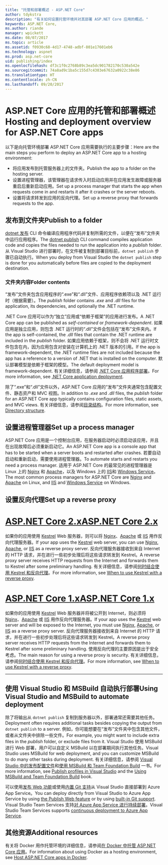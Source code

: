 ```yaml
---
title: "托管和部署概述 - ASP.NET Core"
author: tdykstra
description: "有关如何设置托管环境并对其部署 ASP.NET Core 应用的概述。"
keywords: ASP.NET Core,
ms.author: riande
manager: wpickett
ms.date: 08/07/2017
ms.topic: article
ms.assetid: f0930c68-4d17-4748-adbf-801e17601eb6
ms.technology: aspnet
ms.prod: asp.net-core
uid: publishing/index
ms.openlocfilehash: df3c1f0c2768b89c3ea5dc901782170c530a542e
ms.sourcegitcommit: 74a8ad9c1ba5c155d7c4303e67632a0922c38e86
ms.translationtype: HT
ms.contentlocale: zh-CN
ms.lasthandoff: 09/20/2017
---
```

# <a name="hosting-and-deployment-overview-for-aspnet-core-apps"></a><span data-ttu-id="1a1bd-104">ASP.NET Core 应用的托管和部署概述</span><span class="sxs-lookup"><span data-stu-id="1a1bd-104">Hosting and deployment overview for ASP.NET Core apps</span></span>

<span data-ttu-id="1a1bd-105">以下是向托管环境部署 ASP.NET Core 应用需要执行的主要步骤：</span><span class="sxs-lookup"><span data-stu-id="1a1bd-105">Here are the main steps you perform to deploy an ASP.NET Core app to a hosting environment:</span></span>

* <span data-ttu-id="1a1bd-106">将应用发布到托管服务器上的文件夹。</span><span class="sxs-lookup"><span data-stu-id="1a1bd-106">Publish the app to a folder on the hosting server.</span></span>
* <span data-ttu-id="1a1bd-107">设置进程管理器，该管理器在请求传入时启动应用并在应用发生故障或服务器重启后重新启动应用。</span><span class="sxs-lookup"><span data-stu-id="1a1bd-107">Set up a process manager that starts the app when requests come in and restarts it after it crashes or the server reboots.</span></span>
* <span data-ttu-id="1a1bd-108">设置将请求转发到应用的反向代理。</span><span class="sxs-lookup"><span data-stu-id="1a1bd-108">Set up a reverse proxy that forwards requests to the app.</span></span>

## <a name="publish-to-a-folder"></a><span data-ttu-id="1a1bd-109">发布到文件夹</span><span class="sxs-lookup"><span data-stu-id="1a1bd-109">Publish to a folder</span></span> 

<span data-ttu-id="1a1bd-110">[dotnet 发布](https://docs.microsoft.com/dotnet/articles/core/tools/dotnet-publish) CLI 命令编译应用程序代码并复制所需的文件，以便在“发布”文件夹中运行应用程序。</span><span class="sxs-lookup"><span data-stu-id="1a1bd-110">The [dotnet publish](https://docs.microsoft.com/dotnet/articles/core/tools/dotnet-publish) CLI command compiles application code and copies the files needed to run the application into a *publish* folder.</span></span> <span data-ttu-id="1a1bd-111">从 Visual Studio 进行部署时，在文件被复制到部署目标前，`dotnet publish` 步骤已自动执行。</span><span class="sxs-lookup"><span data-stu-id="1a1bd-111">When you deploy from Visual Studio the `dotnet publish` step is done for you automatically before files are copied to the deployment destination.</span></span>

### <a name="folder-contents"></a><span data-ttu-id="1a1bd-112">文件夹内容</span><span class="sxs-lookup"><span data-stu-id="1a1bd-112">Folder contents</span></span>

<span data-ttu-id="1a1bd-113">“发布”文件夹包含应用程序的“.exe”和“.dll”文件、应用程序依赖项以及 .NET 运行时（根据需要）。</span><span class="sxs-lookup"><span data-stu-id="1a1bd-113">The *publish* folder contains *.exe* and *.dll* files for the application, its dependencies, and optionally the .NET runtime.</span></span>

<span data-ttu-id="1a1bd-114">.NET Core 应用可以作为“独立”应用或“依赖于框架”的应用进行发布。</span><span class="sxs-lookup"><span data-stu-id="1a1bd-114">A .NET Core app can be published as *self-contained* or *framework-dependent*.</span></span> <span data-ttu-id="1a1bd-115">如果应用是独立应用，则包含 .NET 运行时的“.dll”文件会包括在“发布”文件夹内。</span><span class="sxs-lookup"><span data-stu-id="1a1bd-115">If the app is self-contained, the *.dll* files that contain the .NET runtime are included in the *publish* folder.</span></span>  <span data-ttu-id="1a1bd-116">如果应用依赖于框架，则不会将 .NET 运行时文件包含在内，因为应用包含对安装在计算机上的 .NET 版本的引用。</span><span class="sxs-lookup"><span data-stu-id="1a1bd-116">If the app is framework-dependent, the .NET runtime files are not included because the app has a reference to a version of .NET that is installed on the computer.</span></span> <span data-ttu-id="1a1bd-117">默认部署模型是依赖于框架的模型。</span><span class="sxs-lookup"><span data-stu-id="1a1bd-117">The default deployment model is framework-dependent.</span></span> <span data-ttu-id="1a1bd-118">有关详细信息，请参阅 [.NET Core 应用程序部署](https://docs.microsoft.com/dotnet/articles/core/deploying/index)。</span><span class="sxs-lookup"><span data-stu-id="1a1bd-118">For more information, see [.NET Core application deployment](https://docs.microsoft.com/dotnet/articles/core/deploying/index).</span></span>

<span data-ttu-id="1a1bd-119">除了“.exe”和“.dll”文件以外，ASP.NET Core 应用的“发布”文件夹通常包含配置文件、静态资产和 MVC 视图。</span><span class="sxs-lookup"><span data-stu-id="1a1bd-119">In addition to *.exe* and *.dll* files, the *publish* folder for an ASP.NET Core app typically contains configuration files, static assets, and MVC views.</span></span>  <span data-ttu-id="1a1bd-120">有关详细信息，请参阅[目录结构](xref:hosting/directory-structure)。</span><span class="sxs-lookup"><span data-stu-id="1a1bd-120">For more information, see [Directory structure](xref:hosting/directory-structure).</span></span>

## <a name="set-up-a-process-manager"></a><span data-ttu-id="1a1bd-121">设置进程管理器</span><span class="sxs-lookup"><span data-stu-id="1a1bd-121">Set up a process manager</span></span>

<span data-ttu-id="1a1bd-122">ASP.NET Core 应用是一个控制台应用，在服务器启动时必须启动该应用，并且在出现故障后必须重新启动它。</span><span class="sxs-lookup"><span data-stu-id="1a1bd-122">An ASP.NET Core app is a console app that has to be started when a server boots and restarted after crashes.</span></span> <span data-ttu-id="1a1bd-123">若要自动启动和重新启动，需要使用进程管理器。</span><span class="sxs-lookup"><span data-stu-id="1a1bd-123">To automate starts and restarts you need a process manager.</span></span> <span data-ttu-id="1a1bd-124">适用于 ASP.NET Core 的最常见的进程管理器是 Linux 上的 [Nginx](xref:publishing/linuxproduction) 和 [Apache](xref:publishing/apache-proxy)，以及 Windows 上的 [IIS](xref:publishing/iis)和 [Windows Service](xref:hosting/windows-service)。</span><span class="sxs-lookup"><span data-stu-id="1a1bd-124">The most common process managers for ASP.NET Core are [Nginx](xref:publishing/linuxproduction) and [Apache](xref:publishing/apache-proxy) on Linux, and [IIS](xref:publishing/iis) and [Windows Service](xref:hosting/windows-service) on Windows.</span></span>

## <a name="set-up-a-reverse-proxy"></a><span data-ttu-id="1a1bd-125">设置反向代理</span><span class="sxs-lookup"><span data-stu-id="1a1bd-125">Set up a reverse proxy</span></span>

# <a name="aspnet-core-2xtabaspnetcore2x"></a>[<span data-ttu-id="1a1bd-126">ASP.NET Core 2.x</span><span class="sxs-lookup"><span data-stu-id="1a1bd-126">ASP.NET Core 2.x</span></span>](#tab/aspnetcore2x)

<span data-ttu-id="1a1bd-127">如果你的应用使用 [Kestrel](xref:fundamentals/servers/kestrel) Web 服务器，则可以将 [Nginx](xref:publishing/linuxproduction)、[Apache](xref:publishing/apache-proxy) 或 [IIS](xref:publishing/iis) 用作反向代理服务器。</span><span class="sxs-lookup"><span data-stu-id="1a1bd-127">If your app uses the [Kestrel](xref:fundamentals/servers/kestrel) web server, you can use [Nginx](xref:publishing/linuxproduction), [Apache](xref:publishing/apache-proxy), or [IIS](xref:publishing/iis) as a reverse proxy server.</span></span> <span data-ttu-id="1a1bd-128">反向代理服务器接收到来自 Internet 的 HTTP 请求，并在进行一些初步处理后将这些请求转发到 Kestrel。</span><span class="sxs-lookup"><span data-stu-id="1a1bd-128">A reverse proxy server receives HTTP requests from the Internet and forwards them to Kestrel after some preliminary handling.</span></span> <span data-ttu-id="1a1bd-129">有关详细信息，请参阅[何时结合使用 Kestrel 和反向代理](xref:fundamentals/servers/kestrel?tabs=aspnetcore2x#when-to-use-kestrel-with-a-reverse-proxy)。</span><span class="sxs-lookup"><span data-stu-id="1a1bd-129">For more information, see [When to use Kestrel with a reverse proxy](xref:fundamentals/servers/kestrel?tabs=aspnetcore2x#when-to-use-kestrel-with-a-reverse-proxy).</span></span>

# <a name="aspnet-core-1xtabaspnetcore1x"></a>[<span data-ttu-id="1a1bd-130">ASP.NET Core 1.x</span><span class="sxs-lookup"><span data-stu-id="1a1bd-130">ASP.NET Core 1.x</span></span>](#tab/aspnetcore1x)

<span data-ttu-id="1a1bd-131">如果你的应用使用 [Kestrel](xref:fundamentals/servers/kestrel) Web 服务器并将被公开到 Internet，则必须将 [Nginx](xref:publishing/linuxproduction)、[Apache](xref:publishing/apache-proxy) 或 [IIS](xref:publishing/iis) 用作反向代理服务器。</span><span class="sxs-lookup"><span data-stu-id="1a1bd-131">If your app uses the [Kestrel](xref:fundamentals/servers/kestrel) web server and will be exposed to the Internet, you must use [Nginx](xref:publishing/linuxproduction), [Apache](xref:publishing/apache-proxy), or [IIS](xref:publishing/iis) as a reverse proxy server.</span></span> <span data-ttu-id="1a1bd-132">反向代理服务器接收到来自 Internet 的 HTTP 请求，并在进行一些初步处理后将这些请求转发到 Kestrel。</span><span class="sxs-lookup"><span data-stu-id="1a1bd-132">A reverse proxy server receives HTTP requests from the Internet and forwards them to Kestrel after some preliminary handling.</span></span> <span data-ttu-id="1a1bd-133">使用反向代理的主要原因是出于安全考虑。</span><span class="sxs-lookup"><span data-stu-id="1a1bd-133">The main reason for using a reverse proxy is security.</span></span> <span data-ttu-id="1a1bd-134">有关详细信息，请参阅[何时结合使用 Kestrel 和反向代理](xref:fundamentals/servers/kestrel?tabs=aspnetcore1x#when-to-use-kestrel-with-a-reverse-proxy)。</span><span class="sxs-lookup"><span data-stu-id="1a1bd-134">For more information, see [When to use Kestrel with a reverse proxy](xref:fundamentals/servers/kestrel?tabs=aspnetcore1x#when-to-use-kestrel-with-a-reverse-proxy).</span></span>

---

## <a name="using-visual-studio-and-msbuild-to-automate-deployment"></a><span data-ttu-id="1a1bd-135">使用 Visual Studio 和 MSBuild 自动执行部署</span><span class="sxs-lookup"><span data-stu-id="1a1bd-135">Using Visual Studio and MSBuild to automate deployment</span></span>

<span data-ttu-id="1a1bd-136">除了将输出从 `dotnet publish` 复制到服务器以外，部署通常还需要其他任务。</span><span class="sxs-lookup"><span data-stu-id="1a1bd-136">Deployment often requires additional tasks besides copying the output from `dotnet publish` to a server.</span></span> <span data-ttu-id="1a1bd-137">例如，你可能想要在“发布”文件夹中包含其他文件，或者从文件夹中排除一些文件。</span><span class="sxs-lookup"><span data-stu-id="1a1bd-137">For example, you might want to include extra files in the *publish* folder, or exclude files from it.</span></span> <span data-ttu-id="1a1bd-138">Visual Studio 使用 MSBuild 进行 Web 部署，用户可以自定义 MSBuild 以在部署期间执行其他任务。</span><span class="sxs-lookup"><span data-stu-id="1a1bd-138">Visual Studio uses MSBuild for web deployment, and you can customize MSBuild to do many other tasks during deployment.</span></span> <span data-ttu-id="1a1bd-139">有关详细信息，请参阅 [Visual Studio 中的发布配置文件](xref:publishing/web-publishing-vs)和[使用 MSBuild 和 Team Foundation Build](http://msbuildbook.com/) 一书。</span><span class="sxs-lookup"><span data-stu-id="1a1bd-139">For more information, see [Publish profiles in Visual Studio](xref:publishing/web-publishing-vs) and the [Using MSBuild and Team Foundation Build](http://msbuildbook.com/) book.</span></span>

<span data-ttu-id="1a1bd-140">可以使用[发布 Web 功能](xref:tutorials/publish-to-azure-webapp-using-vs)或使用[内置 Git 支持](xref:publishing/azure-continuous-deployment)从 Visual Studio 直接部署到 Azure App Service。</span><span class="sxs-lookup"><span data-stu-id="1a1bd-140">You can deploy directly from Visual Studio to Azure App Service by using [the Publish Web feature](xref:tutorials/publish-to-azure-webapp-using-vs) or by using [built-in Git support](xref:publishing/azure-continuous-deployment).</span></span> <span data-ttu-id="1a1bd-141">Visual Studio Team Services 支持[对 Azure App Service 进行持续部署](https://www.visualstudio.com/docs/build/aspnet/core/quick-to-azure)。</span><span class="sxs-lookup"><span data-stu-id="1a1bd-141">Visual Studio Team Services supports [continuous deployment to Azure App Service](https://www.visualstudio.com/docs/build/aspnet/core/quick-to-azure).</span></span>

## <a name="additional-resources"></a><span data-ttu-id="1a1bd-142">其他资源</span><span class="sxs-lookup"><span data-stu-id="1a1bd-142">Additional resources</span></span>

<span data-ttu-id="1a1bd-143">有关将 Docker 用作托管环境的详细信息，请参阅[在 Docker 中托管 ASP.NET Core 应用](xref:publishing/docker)。</span><span class="sxs-lookup"><span data-stu-id="1a1bd-143">For information about using Docker as a hosting environment, see [Host ASP.NET Core apps in Docker](xref:publishing/docker).</span></span>
